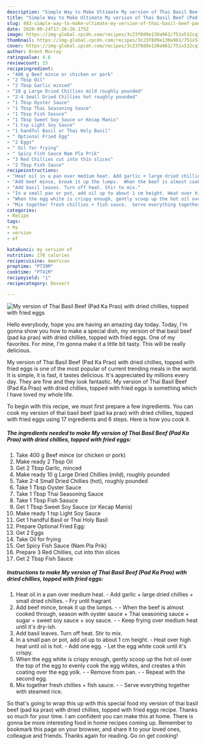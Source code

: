 ```yaml
---
description: "Simple Way to Make Ultimate My version of Thai Basil Beef (Pad Ka Prao) with dried chillies, topped with fried eggs"
title: "Simple Way to Make Ultimate My version of Thai Basil Beef (Pad Ka Prao) with dried chillies, topped with fried eggs"
slug: 483-simple-way-to-make-ultimate-my-version-of-thai-basil-beef-pad-ka-prao-with-dried-chillies-topped-with-fried-eggs
date: 2020-09-24T17:26:26.175Z
image: https://img-global.cpcdn.com/recipes/3c23f8d9e130a961/751x532cq70/my-version-of-thai-basil-beef-pad-ka-prao-with-dried-chillies-topped-with-fried-eggs-recipe-main-photo.jpg
thumbnail: https://img-global.cpcdn.com/recipes/3c23f8d9e130a961/751x532cq70/my-version-of-thai-basil-beef-pad-ka-prao-with-dried-chillies-topped-with-fried-eggs-recipe-main-photo.jpg
cover: https://img-global.cpcdn.com/recipes/3c23f8d9e130a961/751x532cq70/my-version-of-thai-basil-beef-pad-ka-prao-with-dried-chillies-topped-with-fried-eggs-recipe-main-photo.jpg
author: Brent Murray
ratingvalue: 4.6
reviewcount: 15
recipeingredient:
- "400 g Beef mince or chicken or pork"
- "2 Tbsp Oil"
- "2 Tbsp Garlic minced"
- "10 g Large Dried Chillies mild roughly pounded"
- "2-4 Small Dried Chillies hot roughly pounded"
- "1 Tbsp Oyster Sauce"
- "1 Tbsp Thai Seasoning Sauce"
- "1 Tbsp Fish Sasuce"
- "1 Tbsp Sweet Soy Sauce or Kecap Manis"
- "1 tsp Light Soy Sauce"
- "1 handful Basil or Thai Holy Basil"
- " Optional Fried Egg"
- "2 Eggs"
- " Oil for frying"
- " Spicy Fish Sauce Nam Pla Prik"
- "3 Red Chillies cut into thin slices"
- "2 Tbsp Fish Sauce"
recipeinstructions:
- "Heat oil in a pan over medium heat. Add garlic + large dried chillies + small dried chillies. Fry until fragrant"
- "Add beef mince, break it up the lumps.  When the beef is almost cooked through, season with oyster sauce + Thai seasoning sauce + sugar + sweet soy sauce + soy sauce.  Keep frying over medium heat until it&#39;s dry-ish."
- "Add basil leaves. Turn off heat. Stir to mix."
- "In a small pan or pot, add oil up to about 1 cm height. Heat over high heat until oil is hot. Add one egg. Let the egg white cook until it&#39;s crispy."
- "When the egg white is crispy enough, gently scoop up the hot oil over the top of the egg to evenly cook the egg whites, and creates a thin coating over the egg yolk.  Remove from pan.  Repeat with the second egg."
- "Mix together fresh chillies + fish sauce.  Serve everything together with steamed rice."
categories:
- Recipe
tags:
- my
- version
- of

katakunci: my version of 
nutrition: 178 calories
recipecuisine: American
preptime: "PT39M"
cooktime: "PT41M"
recipeyield: "1"
recipecategory: Dessert

---
```



![My version of Thai Basil Beef (Pad Ka Prao) with dried chillies, topped with fried eggs](https://img-global.cpcdn.com/recipes/3c23f8d9e130a961/751x532cq70/my-version-of-thai-basil-beef-pad-ka-prao-with-dried-chillies-topped-with-fried-eggs-recipe-main-photo.jpg)

Hello everybody, hope you are having an amazing day today. Today, I'm gonna show you how to make a special dish, my version of thai basil beef (pad ka prao) with dried chillies, topped with fried eggs. One of my favorites. For mine, I'm gonna make it a little bit tasty. This will be really delicious.

My version of Thai Basil Beef (Pad Ka Prao) with dried chillies, topped with fried eggs is one of the most popular of current trending meals in the world. It is simple, it is fast, it tastes delicious. It's appreciated by millions every day. They are fine and they look fantastic. My version of Thai Basil Beef (Pad Ka Prao) with dried chillies, topped with fried eggs is something which I have loved my whole life.




To begin with this recipe, we must first prepare a few ingredients. You can cook my version of thai basil beef (pad ka prao) with dried chillies, topped with fried eggs using 17 ingredients and 6 steps. Here is how you cook it.

##### The ingredients needed to make My version of Thai Basil Beef (Pad Ka Prao) with dried chillies, topped with fried eggs:

1. Take 400 g Beef mince (or chicken or pork)
1. Make ready 2 Tbsp Oil
1. Get 2 Tbsp Garlic, minced
1. Make ready 10 g Large Dried Chillies (mild), roughly pounded
1. Take 2-4 Small Dried Chillies (hot), roughly pounded
1. Take 1 Tbsp Oyster Sauce
1. Take 1 Tbsp Thai Seasoning Sauce
1. Take 1 Tbsp Fish Sasuce
1. Get 1 Tbsp Sweet Soy Sauce (or Kecap Manis)
1. Make ready 1 tsp Light Soy Sauce
1. Get 1 handful Basil or Thai Holy Basil
1. Prepare  Optional Fried Egg:
1. Get 2 Eggs
1. Take  Oil for frying
1. Get  Spicy Fish Sauce (Nam Pla Prik)
1. Prepare 3 Red Chillies, cut into thin slices
1. Get 2 Tbsp Fish Sauce




##### Instructions to make My version of Thai Basil Beef (Pad Ka Prao) with dried chillies, topped with fried eggs:

1. Heat oil in a pan over medium heat. - Add garlic + large dried chillies + small dried chillies. - Fry until fragrant
1. Add beef mince, break it up the lumps. -  - When the beef is almost cooked through, season with oyster sauce + Thai seasoning sauce + sugar + sweet soy sauce + soy sauce. -  - Keep frying over medium heat until it&#39;s dry-ish.
1. Add basil leaves. Turn off heat. Stir to mix.
1. In a small pan or pot, add oil up to about 1 cm height. - Heat over high heat until oil is hot. - Add one egg. - Let the egg white cook until it&#39;s crispy.
1. When the egg white is crispy enough, gently scoop up the hot oil over the top of the egg to evenly cook the egg whites, and creates a thin coating over the egg yolk. -  - Remove from pan. -  - Repeat with the second egg.
1. Mix together fresh chillies + fish sauce. -  - Serve everything together with steamed rice.




So that's going to wrap this up with this special food my version of thai basil beef (pad ka prao) with dried chillies, topped with fried eggs recipe. Thanks so much for your time. I am confident you can make this at home. There is gonna be more interesting food in home recipes coming up. Remember to bookmark this page on your browser, and share it to your loved ones, colleague and friends. Thanks again for reading. Go on get cooking!
